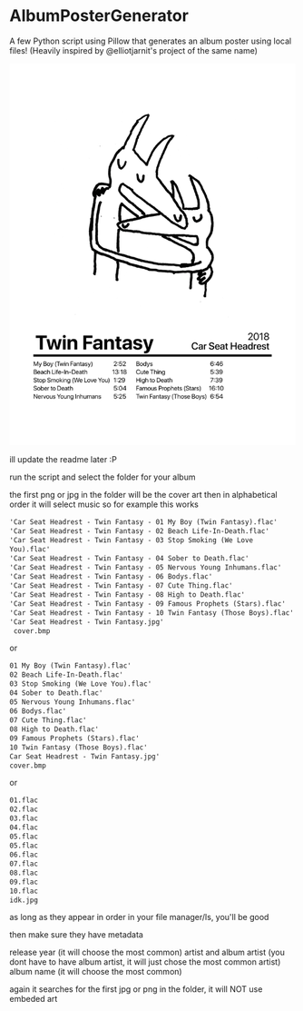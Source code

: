 # AlbumPosterGenerator
A few Python script using Pillow that generates an album poster using local files! (Heavily inspired by @elliotjarnit's project of the same name)

![alt text](https://github.com/lexiuwu71/AlbumPosterGenerator/blob/main/poster.png?raw=true)

ill update the readme later :P

run the script and select the folder for your album

the first png or jpg in the folder will be the cover art
then in alphabetical order it will select music so for example this works

```
'Car Seat Headrest - Twin Fantasy - 01 My Boy (Twin Fantasy).flac'
'Car Seat Headrest - Twin Fantasy - 02 Beach Life-In-Death.flac'
'Car Seat Headrest - Twin Fantasy - 03 Stop Smoking (We Love You).flac'
'Car Seat Headrest - Twin Fantasy - 04 Sober to Death.flac'
'Car Seat Headrest - Twin Fantasy - 05 Nervous Young Inhumans.flac'
'Car Seat Headrest - Twin Fantasy - 06 Bodys.flac'
'Car Seat Headrest - Twin Fantasy - 07 Cute Thing.flac'
'Car Seat Headrest - Twin Fantasy - 08 High to Death.flac'
'Car Seat Headrest - Twin Fantasy - 09 Famous Prophets (Stars).flac'
'Car Seat Headrest - Twin Fantasy - 10 Twin Fantasy (Those Boys).flac'
'Car Seat Headrest - Twin Fantasy.jpg'
 cover.bmp
```

or

```
01 My Boy (Twin Fantasy).flac'
02 Beach Life-In-Death.flac'
03 Stop Smoking (We Love You).flac'
04 Sober to Death.flac'
05 Nervous Young Inhumans.flac'
06 Bodys.flac'
07 Cute Thing.flac'
08 High to Death.flac'
09 Famous Prophets (Stars).flac'
10 Twin Fantasy (Those Boys).flac'
Car Seat Headrest - Twin Fantasy.jpg'
cover.bmp
```

or

```
01.flac
02.flac
03.flac
04.flac
05.flac
05.flac
06.flac
07.flac
08.flac
09.flac
10.flac
idk.jpg
```

as long as they appear in order in your file manager/ls, you'll be good

then make sure they have metadata

release year (it will choose the most common)
artist and album artist (you dont have to have album artist, it will just chose the most common artist)
album name (it will choose the most common)

again it searches for the first jpg or png in the folder, it will NOT use embeded art
